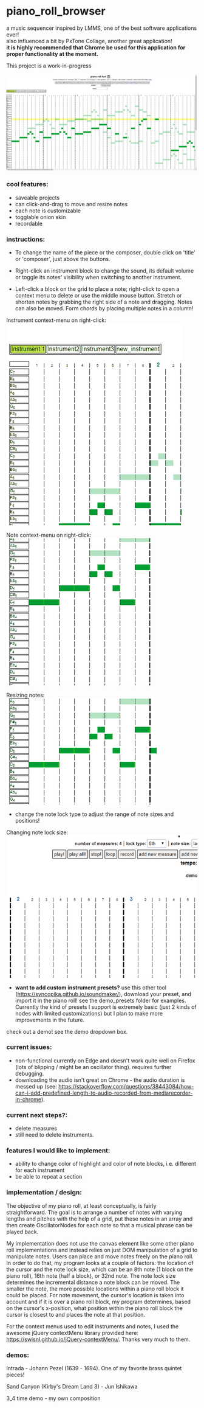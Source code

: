 # piano_roll_browser    
a music sequencer inspired by LMMS, one of the best software applications ever!    
also influenced a bit by PxTone Collage, another great application!      
**it is highly recommended that Chrome be used for this application for proper functionality at the moment.**    
    
This project is a work-in-progress        
    
![screenshot of the piano roll](screenshots/current.png "current look")    
    
### cool features:    
- saveable projects    
- can click-and-drag to move and resize notes   
- each note is customizable    
- togglable onion skin    
- recordable    
     
### instructions:    
- To change the name of the piece or the composer, double click on 'title' or 'composer', just above the buttons.     
    
- Right-click an instrument block to change the sound, its default volume or toggle its notes' visibility when switching to another instrument.    
    
- Left-click a block on the grid to place a note; right-click to open a context menu to delete or use the middle mouse button. Stretch or shorten notes by grabbing the right side of a note and dragging. Notes can also be moved. Form chords by placing multiple notes in a column!    
    
Instrument context-menu on right-click:    
![instrument context menu](screenshots/instrument_menu.gif "instrument context menu")   
    
Note context-menu on right-click:    
![note context menu](screenshots/note_menu.gif "note context menu")   
    
Resizing notes:    
![resizing notes](screenshots/note_resize.gif "resizing notes")    
    
- change the note lock type to adjust the range of note sizes and positions!    
    
Changing note lock size:    
![changing note lock size](screenshots/note_lock.gif "changing note lock size")    

- **want to add custom instrument presets?** use this other tool (https://syncopika.github.io/soundmaker/), download your preset, and import it in the piano roll! see the demo_presets folder for examples. Currently the kind of presets I support is extremely basic (just 2 kinds of nodes with limited customizations) but I plan to make more improvements in the future.    
	
check out a demo! see the demo dropdown box.    
    
### current issues:    
- non-functional currently on Edge and doesn't work quite well on Firefox (lots of blipping / might be an oscillator thing). requires further debugging.    
- downloading the audio isn't great on Chrome - the audio duration is messed up (see: https://stackoverflow.com/questions/38443084/how-can-i-add-predefined-length-to-audio-recorded-from-mediarecorder-in-chrome).    
    
### current next steps?:    
- delete measures
- still need to delete instruments.    
    
### features I would like to implement:    
- ability to change color of highlight and color of note blocks, i.e. different for each instrument    
- be able to repeat a section 
    
### implementation / design:    
The objective of my piano roll, at least conceptually, is fairly straightforward. The goal is to arrange a number of notes with
varying lengths and pitches with the help of a grid, put these notes in an array and then create OscillatorNodes for each note so that a musical phrase can be played back.    
    
My implementation does not use the canvas element like some other piano roll implementations and instead relies on just DOM manipulation of a grid to manipulate notes.
Users can place and move notes freely on the piano roll. In order to do that, my program looks at a couple of factors: the location of the cursor and the note lock size, which can be an 8th note (1 block on the piano roll), 16th note (half a block), or 32nd note. The note lock size determines the incremental distance a note block can be moved. The smaller the note, the more possible locations within a piano roll block it could be placed. For note movement, the cursor's location is taken into account and if it is over a piano roll block, my program determines, based on the cursor's x-position, what position within the piano roll block the cursor is closest to and places the note at that position.    
    
For the context menus used to edit instruments and notes, I used the awesome jQuery contextMenu library provided here: https://swisnl.github.io/jQuery-contextMenu/. Thanks very much to them.
    
### demos:    
Intrada - Johann Pezel (1639 - 1694). One of my favorite brass quintet pieces!    
    
Sand Canyon (Kirby's Dream Land 3) - Jun Ishikawa
    
3_4 time demo - my own composition


    

